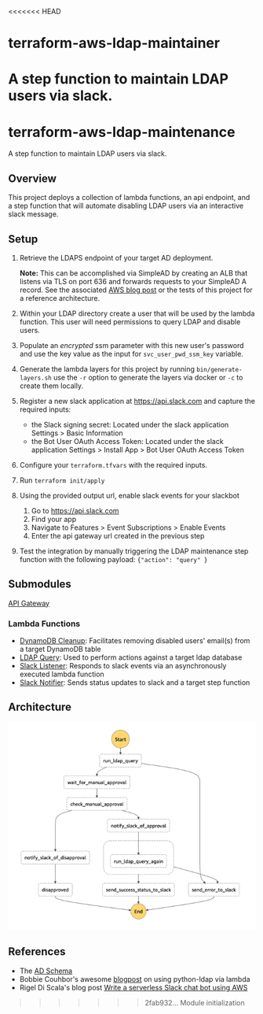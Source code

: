 <<<<<<< HEAD
# terraform-aws-ldap-maintainer

A step function to maintain LDAP users via slack.
=======
# terraform-aws-ldap-maintenance

A step function to maintain LDAP users via slack.

## Overview

This project deploys a collection of lambda functions, an api endpoint, and a step function that will automate disabling LDAP users via an interactive slack message.

## Setup

1. Retrieve the LDAPS endpoint of your target AD deployment.

    **Note:** This can be accomplished via SimpleAD by creating an ALB that listens via TLS on port 636 and forwards requests to your SimpleAD A record. See the associated [AWS blog post](https://aws.amazon.com/blogs/security/how-to-configure-an-ldaps-endpoint-for-simple-ad/) or the tests of this project for a reference architecture.

2. Within your LDAP directory create a user that will be used by the lambda function. This user will need permissions to query LDAP and disable users.
3. Populate an *encrypted* ssm parameter with this new user's password and use the key value as the input for `svc_user_pwd_ssm_key` variable.
4. Generate the lambda layers for this project by running `bin/generate-layers.sh` use the `-r` option to generate the layers via docker or `-c` to create them locally.
5. Register a new slack application at https://api.slack.com and capture the required inputs:

    - the Slack signing secret: Located under the slack application Settings > Basic Information
    - the Bot User OAuth Access Token: Located under the slack application Settings > Install App > Bot User OAuth Access Token

6. Configure your `terraform.tfvars` with the required inputs.
7. Run `terraform init/apply`
8. Using the provided output url, enable slack events for your slackbot
      1. Go to https://api.slack.com
      2. Find your app
      3. Navigate to Features > Event Subscriptions > Enable Events
      4. Enter the api gateway url created in the previous step
9. Test the integration by manually triggering the LDAP maintenance step function with the following payload: `{"action": "query" }`

## Submodules

[API Gateway](/modules/api_gateway)

### Lambda Functions

- [DynamoDB Cleanup](/modules/lambda_functions/dynamodb_cleanup): Facilitates removing disabled users' email(s) from a target DynamoDB table
- [LDAP Query](/modules/lambda_functions/ldap_query): Used to perform actions against a target ldap database
- [Slack Listener](/modules/lambda_functions/slack_listener): Responds to slack events via an asynchronously executed lambda function
- [Slack Notifier](/modules/lambda_functions/slack_notifier): Sends status updates to slack and a target step function

## Architecture

![State Machine Definition](_docs/state_machine_def_0.0.1.png)

## References

- The [AD Schema](https://docs.microsoft.com/en-us/windows/win32/adschema/active-directory-schema)
- Bobbie Couhbor's awesome [blogpost](https://blog.kloud.com.au/2018/01/09/replacing-the-service-desk-with-bots-using-amazon-lex-and-amazon-connect-part-3/) on using python-ldap via lambda
- Rigel Di Scala's blog post [Write a serverless Slack chat bot using AWS](https://chatbotslife.com/write-a-serverless-slack-chat-bot-using-aws-e2d2432c380e)
>>>>>>> 2fab932... Module initialization
